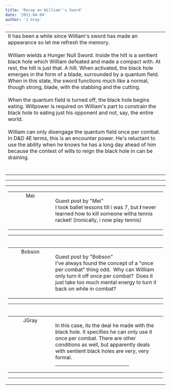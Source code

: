 ```yaml
---
title: 'Recap on William''s Sword'
date: '2011-04-04'
author: 'J Gray'
---
```


<div>
<!-- Main content here -->
<table border="0" class="post"><tbody><tr><td>
   
   <div class="post_body">
       It has been a while since William's sword has made an appearance so let me refresh the memory.<br><br>William wields a Hunger Null Sword. Inside the hilt is a sentient black hole which William defeated and made a compact with. At rest, the hilt is just that. A hilt. When activated, the black hole emerges in the form of a blade, surrounded by a quantum field. When in this state, the sword functions much like a normal, though strong, blade, with the stabbing and the cutting.<br><br>When the quantum field is turned off, the black hole begins eating. Willpower is required on William's part to constrain the black hole to eating just his opponent and not, say, the entire world.<br><br>William can only disengage the quantum field once per combat. In D&amp;D 4E terms, this is an encounter power. He's reluctant to use the ability when he knows he has a long day ahead of him because the contest of wills to reign the black hole in can be draining.<br><br><br>
   </div>
   </td></tr>
   </tbody></table><hr><table style="width:100%; border:0;" class="comment_table"><tbody><tr><td width="100%"><a name=""> </a><div style="width:100%;" class="comment"><table border="0" width="100%"><tbody><tr><td align="center" valign="top" width="125">
<span class="comment_title"><center>Mei<br></center><a name="435">&nbsp;</a></span><br>
<center><img src="https://www.gravatar.com/avatar.php?gravatar_id=b2a8fec80c326e8f4eeb42cbf601d536&amp;default=http%3A%2F%2Fmysteriesofthearcana.com%2Ftemplates%2Fmain%2Fimages%2Favatar.gif&amp;size=80&amp;rating=g" border="0" alt=""></center>
</td>
<td valign="top">


<p class="comment_text"> </p><p class="comment_text"><span class="forum_info">Guest post by "Mei"</span><br> I took ballet lessons till i was 7, but <strong><em>I </em></strong>never learned how to kill someone witha tennis racket! (ironically, i now play tennis)</p>
 

</td></tr></tbody></table>
<hr></div></td></tr><tr><td width="100%"><a name=""> </a><div style="width:100%;" class="comment"><table border="0" width="100%"><tbody><tr><td align="center" valign="top" width="125">
<span class="comment_title"><center>Bobson<br></center><a name="436">&nbsp;</a></span><br>
<center><img src="https://www.gravatar.com/avatar.php?gravatar_id=81e506e0add93419038f8e5d331dd1ef&amp;default=http%3A%2F%2Fmysteriesofthearcana.com%2Ftemplates%2Fmain%2Fimages%2Favatar.gif&amp;size=80&amp;rating=g" border="0" alt=""></center>
</td>
<td valign="top">


<p class="comment_text"> </p><p class="comment_text"><span class="forum_info">Guest post by "Bobson"</span><br> I've always found the concept of a "once per combat" thing odd. &nbsp;Why can Willliam only turn it off once per combat? &nbsp;Does it just take too much mental energy to turn it back on while in combat?</p>
 

</td></tr></tbody></table>
<hr></div></td></tr><tr><td width="100%"><a name=""> </a><div style="width:100%;" class="comment"><table border="0" width="100%"><tbody><tr><td align="center" valign="top" width="125">
<span class="comment_title"><center>JGray</center><a name="437">&nbsp;</a></span><br>
<center><img src="https://www.gravatar.com/avatar.php?gravatar_id=3de6483cf7ef4947f33483faa590f1a0&amp;default=http%3A%2F%2Fmysteriesofthearcana.com%2Ftemplates%2Fmain%2Fimages%2Favatar.gif&amp;size=100&amp;rating=g" border="0" alt=""></center>
</td>
<td valign="top">


<p class="comment_text"> </p><p class="comment_text">In this case, its the deal he made with the black hole. It specifies he can only use it once per combat. There are other conditions as well, but apparently deals with sentient black holes are very, very formal.<br></p>
 <hr width="70%">

</td></tr></tbody></table>
<hr></div></td></tr></tbody></table>
<!-- End main content -->
              </div>
